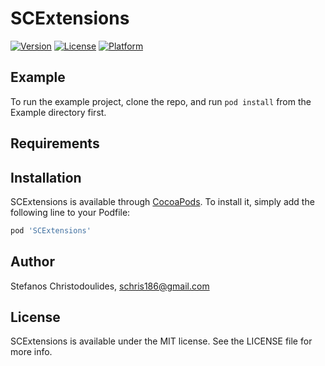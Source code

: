 # SCExtensions
[![Version](https://img.shields.io/cocoapods/v/SCExtensions.svg?style=flat)](https://cocoapods.org/pods/SCExtensions)
[![License](https://img.shields.io/cocoapods/l/SCExtensions.svg?style=flat)](https://cocoapods.org/pods/SCExtensions)
[![Platform](https://img.shields.io/cocoapods/p/SCExtensions.svg?style=flat)](https://cocoapods.org/pods/SCExtensions)

## Example

To run the example project, clone the repo, and run `pod install` from the Example directory first.

## Requirements

## Installation

SCExtensions is available through [CocoaPods](https://cocoapods.org). To install
it, simply add the following line to your Podfile:

```ruby
pod 'SCExtensions'
```

## Author

Stefanos Christodoulides, schris186@gmail.com

## License

SCExtensions is available under the MIT license. See the LICENSE file for more info.
